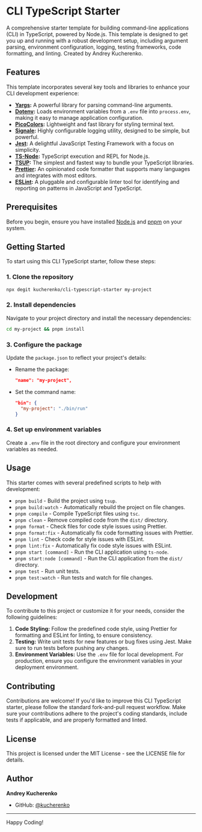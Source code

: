 # CLI TypeScript Starter

A comprehensive starter template for building command-line applications (CLI) in TypeScript, powered by Node.js. This template is designed to get you up and running with a robust development setup, including argument parsing, environment configuration, logging, testing frameworks, code formatting, and linting. Created by Andrey Kucherenko.

## Features

This template incorporates several key tools and libraries to enhance your CLI development experience:

- **[Yargs](https://github.com/yargs/yargs):** A powerful library for parsing command-line arguments.
- **[Dotenv](https://github.com/motdotla/dotenv):** Loads environment variables from a `.env` file into `process.env`, making it easy to manage application configuration.
- **[PicoColors](https://github.com/alexeyraspopov/picocolors):** Lightweight and fast library for styling terminal text.
- **[Signale](https://github.com/klaussinani/signale):** Highly configurable logging utility, designed to be simple, but powerful.
- **[Jest](https://jestjs.io/):** A delightful JavaScript Testing Framework with a focus on simplicity.
- **[TS-Node](https://typestrong.org/ts-node/):** TypeScript execution and REPL for Node.js.
- **[TSUP](https://tsup.egoist.sh/):** The simplest and fastest way to bundle your TypeScript libraries.
- **[Prettier](https://prettier.io/):** An opinionated code formatter that supports many languages and integrates with most editors.
- **[ESLint](https://eslint.org/):** A pluggable and configurable linter tool for identifying and reporting on patterns in JavaScript and TypeScript.

## Prerequisites

Before you begin, ensure you have installed [Node.js](https://nodejs.org/) and [pnpm](https://pnpm.io/) on your system.

## Getting Started

To start using this CLI TypeScript starter, follow these steps:

### 1. Clone the repository

```sh
npx degit kucherenko/cli-typescript-starter my-project
```

### 2. Install dependencies

Navigate to your project directory and install the necessary dependencies:

```sh
cd my-project && pnpm install
```

### 3. Configure the package

Update the `package.json` to reflect your project's details:

- Rename the package:
  ```json
  "name": "my-project",
  ```
- Set the command name:
  ```json
  "bin": {
    "my-project": "./bin/run"
  }
  ```

### 4. Set up environment variables

Create a `.env` file in the root directory and configure your environment variables as needed.

## Usage

This starter comes with several predefined scripts to help with development:

- `pnpm build` - Build the project using `tsup`.
- `pnpm build:watch` - Automatically rebuild the project on file changes.
- `pnpm compile` - Compile TypeScript files using `tsc`.
- `pnpm clean` - Remove compiled code from the `dist/` directory.
- `pnpm format` - Check files for code style issues using Prettier.
- `pnpm format:fix` - Automatically fix code formatting issues with Prettier.
- `pnpm lint` - Check code for style issues with ESLint.
- `pnpm lint:fix` - Automatically fix code style issues with ESLint.
- `pnpm start [command]` - Run the CLI application using `ts-node`.
- `pnpm start:node [command]` - Run the CLI application from the `dist/` directory.
- `pnpm test` - Run unit tests.
- `pnpm test:watch` - Run tests and watch for file changes.

## Development

To contribute to this project or customize it for your needs, consider the following guidelines:

1. **Code Styling:** Follow the predefined code style, using Prettier for formatting and ESLint for linting, to ensure consistency.
2. **Testing:** Write unit tests for new features or bug fixes using Jest. Make sure to run tests before pushing any changes.
3. **Environment Variables:** Use the `.env` file for local development. For production, ensure you configure the environment variables in your deployment environment.

## Contributing

Contributions are welcome! If you'd like to improve this CLI TypeScript starter, please follow the standard fork-and-pull request workflow. Make sure your contributions adhere to the project's coding standards, include tests if applicable, and are properly formatted and linted.

## License

This project is licensed under the MIT License - see the LICENSE file for details.

## Author

**Andrey Kucherenko**

- GitHub: [@kucherenko](https://github.com/kucherenko)

---

Happy Coding!
